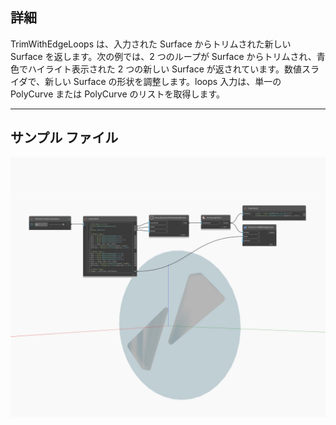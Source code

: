 ## 詳細
TrimWithEdgeLoops は、入力された Surface からトリムされた新しい Surface を返します。次の例では、2 つのループが Surface からトリムされ、青色でハイライト表示された 2 つの新しい Surface が返されています。数値スライダで、新しい Surface の形状を調整します。loops 入力は、単一の PolyCurve または PolyCurve のリストを取得します。
___
## サンプル ファイル

![TrimWithEdgeLoops](./Autodesk.DesignScript.Geometry.Surface.TrimWithEdgeLoops_img.jpg)

